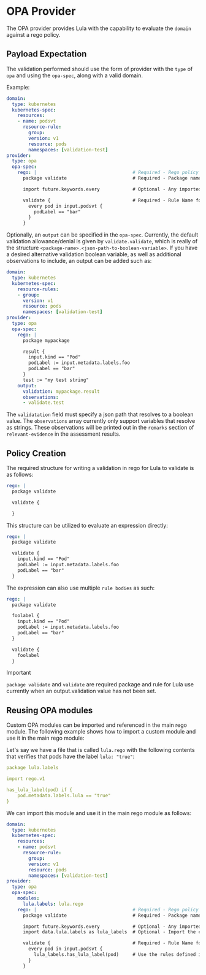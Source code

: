 # OPA Provider

The OPA provider provides Lula with the capability to evaluate the `domain` against a rego policy. 

## Payload Expectation

The validation performed should use the form of provider with the `type` of `opa` and using the `opa-spec`, along with a valid domain.

Example:
```yaml
domain: 
  type: kubernetes
  kubernetes-spec:
    resources:
    - name: podsvt
      resource-rule:
        group:
        version: v1
        resource: pods
        namespaces: [validation-test]
provider:
  type: opa
  opa-spec:
    rego: |                                   # Required - Rego policy used for data validation
      package validate                        # Required - Package name

      import future.keywords.every            # Optional - Any imported keywords

      validate {                              # Required - Rule Name for evaluation - "validate" is the only supported rule
        every pod in input.podsvt {
          podLabel == "bar"
        }
      }
```

Optionally, an `output` can be specified in the `opa-spec`. Currently, the default validation allowance/denial is given by `validate.validate`, which is really of the structure `<package-name>.<json-path-to-boolean-variable>`. If you have a desired alternative validation boolean variable, as well as additional observations to include, an output can be added such as:
```yaml
domain: 
  type: kubernetes
  kubernetes-spec:
    resource-rules: 
    - group: 
      version: v1 
      resource: pods
      namespaces: [validation-test] 
provider:
  type: opa
  opa-spec:
    rego: |
      package mypackage 

      result {
        input.kind == "Pod"
        podLabel := input.metadata.labels.foo
        podLabel == "bar"
      }
      test := "my test string"
    output:
      validation: mypackage.result
      observations:
      - validate.test
```
The `validatation` field must specify a json path that resolves to a boolean value. The `observations` array currently only support variables that resolve as strings. These observations will be printed out in the `remarks` section of `relevant-evidence` in the assessment results.

## Policy Creation

The required structure for writing a validation in rego for Lula to validate is as follows:

```yaml
rego: |
  package validate 

  validate {

  }
```

This structure can be utilized to evaluate an expression directly:

```yaml
rego: |
  package validate 

  validate {
    input.kind == "Pod"
    podLabel := input.metadata.labels.foo
    podLabel == "bar"
  }
```

The expression can also use multiple `rule bodies` as such:

```yaml
rego: |
  package validate

  foolabel {
    input.kind == "Pod"
    podLabel := input.metadata.labels.foo
    podLabel == "bar"
  }

  validate {
    foolabel
  }
```

> [!IMPORTANT]
> `package validate` and `validate` are required package and rule for Lula use currently when an output.validation value has not been set. 

## Reusing OPA modules

Custom OPA modules can be imported and referenced in the main rego module. The following example shows how to
import a custom module and use it in the main rego module:

Let's say we have a file that is called `lula.rego` with the following contents that verifies that pods have
the label `lula: "true"`:

```yaml
package lula.labels

import rego.v1

has_lula_label(pod) if {
    pod.metadata.labels.lula == "true"
}
```

We can import this module and use it in the main rego module as follows:

```yaml
domain:
  type: kubernetes
  kubernetes-spec:
    resources:
    - name: podsvt
      resource-rule:
        group:
        version: v1
        resource: pods
        namespaces: [validation-test]
provider:
  type: opa
  opa-spec:
    modules:
      lula.labels: lula.rego
    rego: |                                   # Required - Rego policy used for data validation
      package validate                        # Required - Package name

      import future.keywords.every            # Optional - Any imported keywords
      import data.lula.labels as lula_labels  # Optional - Import the custom module

      validate {                              # Required - Rule Name for evaluation - "validate" is the only supported rule
        every pod in input.podsvt {
          lula_labels.has_lula_label(pod)     # Use the rules defined in the custom module
        }
      }
```
